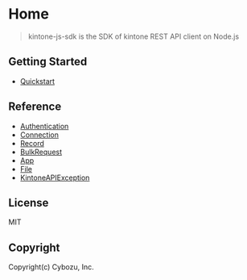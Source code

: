 # Home

> kintone-js-sdk is the SDK of kintone REST API client on Node.js

## Getting Started

- [Quickstart](./getting-started/quickstart)

## Reference

- [Authentication](./reference/authentication)
- [Connection](./reference/connection)
- [Record](./reference/record)
- [BulkRequest](./reference/bulk-request)
- [App](./reference/app)
- [File](./reference/file)
- [KintoneAPIException](./reference/kintone-api-exception)

## License

MIT

## Copyright

Copyright(c) Cybozu, Inc.